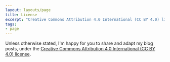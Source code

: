 ```yaml
---
layout: layouts/page
title: License
excerpt: "Creative Commons Attribution 4.0 International (CC BY 4.0) license"
tags:
- page
---
```


Unless otherwise stated, I'm happy for you to share and adapt my blog posts, under the <a rel="license" href="http://creativecommons.org/licenses/by/4.0/">Creative Commons Attribution 4.0 International (CC BY 4.0) license</a>.